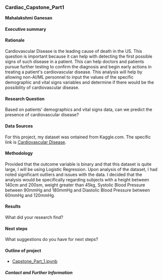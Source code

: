 ### Cardiac_Capstone_Part1
**Mahalakshmi Ganesan**

#### Executive summary

#### Rationale
Cardiovascular Disease is the leading cause of death in the US. This question is important because it can help with detecting the first possible signs of such disease in a patient. This can help doctors and patients pursue further testing to confirm the diagnosis and begin early actions in treating a patient's cardiovascular disease. This analysis will help by allowing non-AI/ML personnel to input the values of the specific demographic and vital signs variables and determine if there would be the possibility of cardiovascular disease.

#### Research Question
Based on patients' demographics and vital signs data, can we predict the presence of cardiovascular disease? 

#### Data Sources
For this project, my dataset was ontained from Kaggle.com. The specific link is [Cardiovascular Disease](https://www.kaggle.com/datasets/sulianova/cardiovascular-disease-dataset).

#### Methodology
Provided that the outcome variable is binary and that this dataset is quite large, I will be using Logistic Regression.
Upon analysis of the dataset, I had noted significant outliers and issues with the data. I decided that the analysis would be specifically regarding subjects with a height between 140cm and 200sm, weight greater than 45kg, Systolic Blood Pressure between 90mmHg and 180mmHg and Diastolic Blood Pressure between 60mmHg and 120mmHg.

#### Results
What did your research find?

#### Next steps
What suggestions do you have for next steps?

#### Outline of project

- [Capstone_Part_1.ipynb](https://github.com/maha0491/Cardiac_Capstone_Part1/blob/2fe9ce82801291bf9bfec347eb0b7335306eab35/Capstone_Part_1.ipynb)



##### Contact and Further Information
